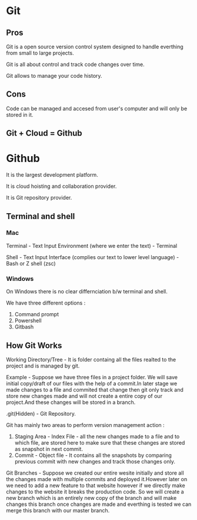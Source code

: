   # Git

## Pros

Git is a open source version control system designed to handle everthing from small to large projects.

Git is all about control and track code changes over time.

Git allows to manage your code history.


## Cons

Code can be managed and accesed  from user's computer and will only be stored in it.


## Git + Cloud = Github


  # Github
  
  It is the largest development platform.
  
  It is cloud hoisting and collaboration provider.
  
  It is Git repository provider.
  
  

## Terminal and shell

  ### Mac
  
  Terminal - Text Input Environment (where we enter the text) - Terminal
  
  Shell - Text Input Interface (complies our text to lower level language) - Bash or Z shell (zsc)
  
  ### Windows 
  
   On Windows there is no clear differnciation b/w terminal and shell.
   
   We have three different options :
   1. Command prompt
   2. Powershell
   3. Gitbash
   

## How Git Works

   Working Directory/Tree - It is folder containg all the files realted to the project and is managed by git.

  Example - Suppose we have three files in a project folder. We will save initial copy/draft of our files with the help of a commit.In later stage we made   changes to a file and commited that change then git only track and store new changes made and will not create a entire copy of our project.And these       changes will be stored in a branch.
  
  .git(Hidden) - Git Repository.
  
  Git has mainly two areas to perform version management action :
  
  1. Staging Area - Index File - all the new changes made to a file and to which file, are stored here to make sure that these changes are stored as       snapshot in next commit.
  2. Commit - Object file - It contains all the snapshots by comparing previous commit with new changes and track those changes only.
  
  
  Git Branches - Suppose we created our entire wesite initially and store all the changes made with multiple commits and deployed it.However later on we need to add a new feature to that website however if we directly make changes to the website it breaks the production code. So we will create a new branch which is an entirely new copy of the branch and will make changes this branch once changes are made and everthing is tested we can merge this branch with our master branch.
  
  

  


   
  
  
  
  
  
  
